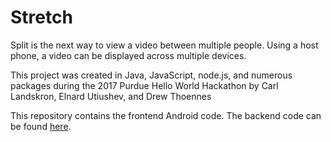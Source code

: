 # Stretch
Split is the next way to view a video between multiple people. Using a host phone, a video can be displayed across multiple devices.

This project was created in Java, JavaScript, node.js, and numerous packages during the 2017 Purdue Hello World Hackathon by Carl Landskron, Elnard Utiushev, and Drew Thoennes

This repository contains the frontend Android code. The backend code can be found [here](https://github.com/drewthoennes/StretchServer).
